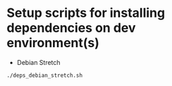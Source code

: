 # Setup scripts for installing dependencies on dev environment(s)

- Debian Stretch

`./deps_debian_stretch.sh`
